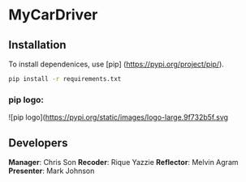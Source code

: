 # MyCarDriver

## Installation
To install dependenices, use [pip] (https://pypi.org/project/pip/).

```bash
pip install -r requirements.txt
```
### pip logo:
![pip logo](https://pypi.org/static/images/logo-large.9f732b5f.svg

## Developers

**Manager**: Chris Son
**Recoder**: Rique Yazzie
**Reflector**: Melvin Agram
**Presenter**: Mark Johnson
